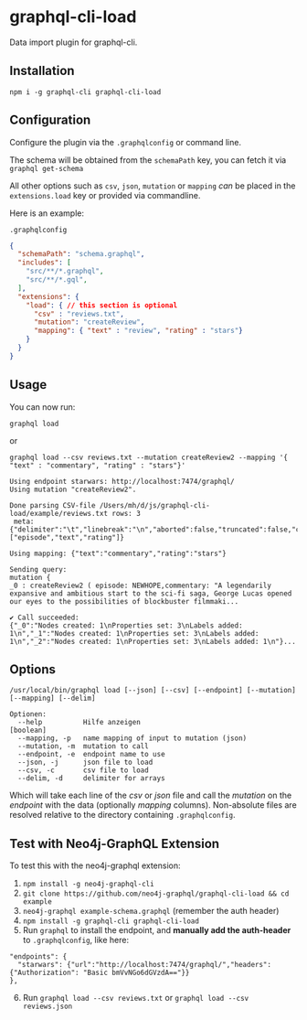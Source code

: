 # graphql-cli-load

Data import plugin for graphql-cli.

## Installation

```
npm i -g graphql-cli graphql-cli-load
```

## Configuration

Configure the plugin via the `.graphqlconfig` or command line.

The schema will be obtained from the `schemaPath` key, you can fetch it via `graphql get-schema`

All other options such as `csv`, `json`, `mutation` or `mapping` _can_ be placed in the `extensions.load` key
or provided via commandline.

Here is an example:

`.graphqlconfig`
```json
{
  "schemaPath": "schema.graphql",
  "includes": [
    "src/**/*.graphql",
    "src/**/*.gql",
  ],
  "extensions": { 
    "load": { // this section is optional
      "csv" : "reviews.txt",
      "mutation": "createReview",
      "mapping": { "text" : "review", "rating" : "stars"}
    }
  }
}
```

## Usage

You can now run:

```
graphql load
```

or

```
graphql load --csv reviews.txt --mutation createReview2 --mapping '{ "text" : "commentary", "rating" : "stars"}'

Using endpoint starwars: http://localhost:7474/graphql/
Using mutation "createReview2".

Done parsing CSV-file /Users/mh/d/js/graphql-cli-load/example/reviews.txt rows: 3
 meta: {"delimiter":"\t","linebreak":"\n","aborted":false,"truncated":false,"cursor":566,"fields":["episode","text","rating"]}

Using mapping: {"text":"commentary","rating":"stars"}

Sending query:
mutation { 
_0 : createReview2 ( episode: NEWHOPE,commentary: "A legendarily expansive and ambitious start to the sci-fi saga, George Lucas opened our eyes to the possibilities of blockbuster filmmaki...

✔ Call succeeded:
{"_0":"Nodes created: 1\nProperties set: 3\nLabels added: 1\n","_1":"Nodes created: 1\nProperties set: 3\nLabels added: 1\n","_2":"Nodes created: 1\nProperties set: 3\nLabels added: 1\n"}...
```

## Options

```
/usr/local/bin/graphql load [--json] [--csv] [--endpoint] [--mutation] [--mapping] [--delim]

Optionen:
  --help          Hilfe anzeigen                                       [boolean]
  --mapping, -p   name mapping of input to mutation (json)
  --mutation, -m  mutation to call
  --endpoint, -e  endpoint name to use
  --json, -j      json file to load
  --csv, -c       csv file to load
  --delim, -d     delimiter for arrays   
```

Which will take each line of the _csv_ or _json_ file and call the _mutation_ on the _endpoint_ with the data (optionally _mapping_ columns).
Non-absolute files are resolved relative to the directory containing `.graphqlconfig`.


## Test with Neo4j-GraphQL Extension

To test this with the neo4j-graphql extension:

1. `npm install -g neo4j-graphql-cli`
2. `git clone https://github.com/neo4j-graphql/graphql-cli-load && cd example`
2. `neo4j-graphql example-schema.graphql` (remember the auth header)
4. `npm install -g graphql-cli graphql-cli-load`
5. Run `graphql` to install the endpoint, and **manually add the auth-header** to `.graphqlconfig`, like here:
```
"endpoints": {
  "starwars": {"url":"http://localhost:7474/graphql/","headers":{"Authorization": "Basic bmVvNGo6dGVzdA=="}}
},
```
6. Run `graphql load --csv reviews.txt` or `graphql load --csv reviews.json`
